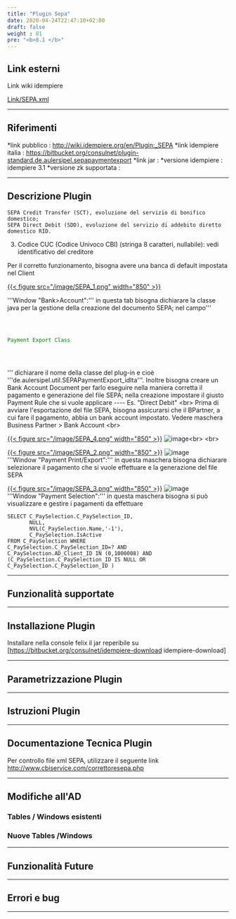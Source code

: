 ```yaml
---
title: "Plugin Sepa"
date: 2020-04-24T22:47:10+02:00
draft: false
weight : 81
pre: "<b>8.1 </b>"
---
```


## Link esterni

Link wiki idempiere 

[Link/SEPA.xml](http://Link/image/SEPA.xml)








---

## Riferimenti

*link pubblico          : http://wiki.idempiere.org/en/Plugin:_SEPA
*link idempiere italia  : https://bitbucket.org/consulnet/plugin-standard.de.aulersipel.sepapaymentexport
*link jar               : 
*versione idempiere     : idempiere 3.1
*versione zk supportata : 

---

## Descrizione Plugin

```
SEPA Credit Transfer (SCT), evoluzione del servizio di bonifico domestico; 
SEPA Direct Debit (SDD), evoluzione del servizio di addebito diretto domestico RID.
```

3. Codice CUC (Codice Univoco CBI) (stringa 8 caratteri, nullabile): vedi identificativo del creditore 

Per il corretto funzionamento, bisogna avere una banca di default impostata nel Client

[{{< figure src="/image/SEPA_1.png"  width="850"  >}}](/image/SEPA_1.png)


'''Window "Bank>Account":''' in questa tab bisogna dichiarare la classe java per la gestione della creazione del documento SEPA; nel campo'''<pre style="color: green">

```
Payment Export Class
```

</pre>''' dichiarare il nome della classe del plug-in e cioè '''de.aulersipel.util.SEPAPaymentExport_idIta'''. Inoltre bisogna creare un Bank Account Document per farlo eseguire nella maniera corretta il pagamento e generazione del file SEPA; nella creazione impostare il giusto Payment Rule che si vuole applicare ---- Es. "Direct Debit"
<br\>
Prima di avviare l'esportazione del file SEPA, bisogna assicurarsi che il BPartner, a cui fare il pagamento, abbia un bank account impostato. Vedere maschera Business Partner > Bank Account
<br\>

[{{< figure src="/image/SEPA_4.png"  width="850"  >}}](/image/SEPA_4.png)
![image](1200px-SEPA_4.png)<br\>
<br\>

[{{< figure src="/image/SEPA_2.png"  width="850"  >}}](/image/SEPA_2.png)
![image](1200px-SEPA_2.png)<br>
'''Window "Payment Print/Export":''' in questa maschera bisogna dichiarare selezionare il pagamento che si vuole effettuare e la generazione del file SEPA
<br>

[{{< figure src="/image/SEPA_3.png"  width="850"  >}}](/image/SEPA_3.png)
![image](1200px-SEPA_3.png)<br>
'''Window "Payment Selection":''' in questa maschera bisogna si può visualizzare e gestire i pagamenti da effettuare

```
SELECT C_PaySelection.C_PaySelection_ID, 
       NULL,
       NVL(C_PaySelection.Name,'-1'),
       C_PaySelection.IsActive 
FROM C_PaySelection WHERE   
C_PaySelection.C_PaySelection_ID=? AND 
C_PaySelection.AD_Client_ID IN (0,1000008) AND  
(C_PaySelection.C_PaySelection_ID IS NULL OR   C_PaySelection.C_PaySelection_ID )
```



---

## Funzionalità supportate

---

## Installazione Plugin

Installare nella console felix il jar reperibile su [https://bitbucket.org/consulnet/idempiere-download idempiere-download]

---

## Parametrizzazione Plugin

---

## Istruzioni Plugin

---

## Documentazione Tecnica Plugin

Per controllo file xml SEPA, utilizzare il seguente link http://www.cbiservice.com/correttoresepa.php

---

## Modifiche all'AD

### Tables / Windows esistenti

### Nuove Tables /Windows

---

## Funzionalità Future

---

## Errori e bug

---
